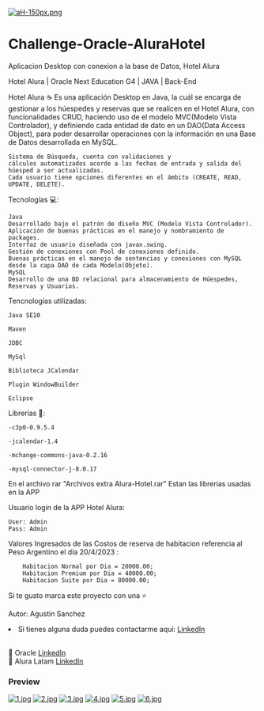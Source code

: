 [![aH-150px.png](https://i.postimg.cc/L6w745cV/aH-150px.png)](https://postimg.cc/bs0L3yNG)

# Challenge-Oracle-AluraHotel
Aplicacion Desktop con conexion a la base de Datos, Hotel Alura  

Hotel Alura | Oracle Next Education G4 | JAVA | Back-End 

Hotel Alura ☕
    Es una aplicación Desktop en Java, la cuál se encarga de gestionar a los húespedes y reservas que se realicen en el Hotel Alura, 
    con funcionalidades CRUD, haciendo uso de el modelo MVC(Modelo Vista Controlador), y definiendo cada entidad de dato en un DAO(Data Access Object), 
    para poder desarrollar operaciones con la información en una Base de Datos desarrollada en MySQL.

    Sistema de Búsqueda, cuenta con validaciones y 
    cálculos automatizados acorde a las fechas de entrada y salida del húesped a ser actualizadas.
    Cada usuario tiene opciones diferentes en el ámbito (CREATE, READ, UPDATE, DELETE).

Tecnologías 💻:

    Java 
    Desarrollado bajo el patrón de diseño MVC (Modelo Vista Controlador).
    Aplicación de buenas prácticas en el manejo y nombramiento de packages.
    Interfaz de usuario diseñada con javax.swing.
    Gestión de conexiones con Pool de conexiones definido.
    Buenas prácticas en el manejo de sentencias y conexiones con MySQL desde la capa DAO de cada Modelo(Objeto).
    MySQL
    Desarrollo de una BD relacional para almacenamiento de Húespedes, Reservas y Usuarios.

Tencnologías utilizadas:

    Java SE10

    Maven

    JDBC

    MySql

    Biblioteca JCalendar

    Plugin WindowBuilder

    Eclipse



Librerías 📖:

    -c3p0-0.9.5.4

    -jcalendar-1.4

    -mchange-commons-java-0.2.16

    -mysql-connector-j-8.0.17

En el archivo rar "Archivos extra Alura-Hotel.rar"
Estan las librerias usadas en la APP


Usuario login de la APP Hotel Alura:

    User: Admin
    Pass: Admin

Valores Ingresados de las Costos de reserva de habitacion referencia al Peso Argentino el dia 20/4/2023 :
        
		Habitacion Normal por Dia = 20000.00;
		Habitacion Premium por Dia = 40000.00;
		Habitacion Suite por Dia = 80000.00;



Si te gusto marca este proyecto con una ⭐

Autor: Agustin Sanchez
<li>Si tienes alguna duda puedes contactarme aquí: <a href="https://www.linkedin.com/in/agustin-sanchez/">LinkedIn</a></li><br>



🧡 Oracle <a href="https://www.linkedin.com/company/oracle/">LinkedIn</a></li><br>
💙 Alura Latam <a href="https://www.linkedin.com/company/alura-latam/">LinkedIn</a></li>

<h3>Preview</h3>

[![1.jpg](https://i.postimg.cc/gjJzpjCW/1.jpg)](https://postimg.cc/ZBGtFbY7)
[![2.jpg](https://i.postimg.cc/y8BV6f4j/2.jpg)](https://postimg.cc/QH4L0JMK)
[![3.jpg](https://i.postimg.cc/yYCKnfdK/3.jpg)](https://postimg.cc/XXLtYkd1)
[![4.jpg](https://i.postimg.cc/bwYKF4f7/4.jpg)](https://postimg.cc/pp7GmGTC)
[![5.jpg](https://i.postimg.cc/TPpBTmwQ/5.jpg)](https://postimg.cc/8FgZH7Lr)
[![6.jpg](https://i.postimg.cc/JnXgkLjk/6.jpg)](https://postimg.cc/TLRQzB7d)


